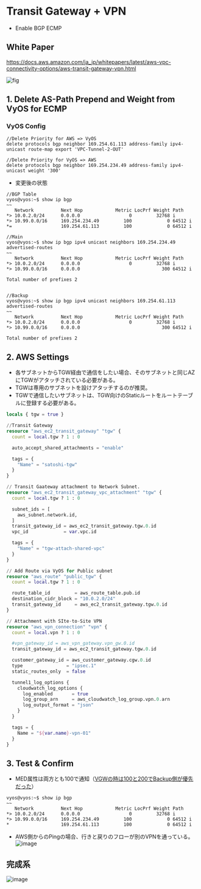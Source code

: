 # Transit Gateway + VPN
 - Enable BGP ECMP

## White Paper
https://docs.aws.amazon.com/ja_jp/whitepapers/latest/aws-vpc-connectivity-options/aws-transit-gateway-vpn.html

![fig](https://docs.aws.amazon.com/ja_jp/whitepapers/latest/aws-vpc-connectivity-options/images/image5.png)

## 1. Delete AS-Path Prepend and Weight from VyOS for ECMP
### VyOS Config
```
//Delete Priority for AWS => VyOS
delete protocols bgp neighbor 169.254.61.113 address-family ipv4-unicast route-map export 'VPC-Tunnel-2-OUT'

//Delete Priority for VyOS => AWS
delete protocols bgp neighbor 169.254.234.49 address-family ipv4-unicast weight '300'
```


- 変更後の状態
```
//BGP Table
vyos@vyos:~$ show ip bgp
~~
   Network          Next Hop            Metric LocPrf Weight Path
*> 10.0.2.0/24      0.0.0.0                  0         32768 i
*> 10.99.0.0/16     169.254.234.49         100             0 64512 i
*=                  169.254.61.113         100             0 64512 i

//Main
vyos@vyos:~$ show ip bgp ipv4 unicast neighbors 169.254.234.49 advertised-routes
~~
   Network          Next Hop            Metric LocPrf Weight Path
*> 10.0.2.0/24      0.0.0.0                  0         32768 i
*> 10.99.0.0/16     0.0.0.0                              300 64512 i

Total number of prefixes 2


//Backup
vyos@vyos:~$ show ip bgp ipv4 unicast neighbors 169.254.61.113 advertised-routes
~~
   Network          Next Hop            Metric LocPrf Weight Path
*> 10.0.2.0/24      0.0.0.0                  0         32768 i
*> 10.99.0.0/16     0.0.0.0                              300 64512 i

Total number of prefixes 2
```

## 2. AWS Settings
 - 各サブネットからTGW経由で通信をしたい場合、そのサブネットと同じAZにTGWがアタッチされている必要がある。
 - TGWは専用のサブネットを設けアタッチするのが推奨。
 - TGWで通信したいサブネットは、TGW向けのStaticルートをルートテーブルに登録する必要がある。


```terraform
locals { tgw = true }

//Transit Gateway
resource "aws_ec2_transit_gateway" "tgw" {
  count = local.tgw ? 1 : 0

  auto_accept_shared_attachments = "enable"

  tags = {
    "Name" = "satoshi-tgw"
  }
}

// Transit Gaateway attachment to Network Subnet.
resource "aws_ec2_transit_gateway_vpc_attachment" "tgw" {
  count = local.tgw ? 1 : 0

  subnet_ids = [
    aws_subnet.network.id,
  ]
  transit_gateway_id = aws_ec2_transit_gateway.tgw.0.id
  vpc_id             = var.vpc.id

  tags = {
    "Name" = "tgw-attach-shared-vpc"
  }
}

// Add Route via VyOS for Public subnet
resource "aws_route" "public_tgw" {
  count = local.tgw ? 1 : 0

  route_table_id         = aws_route_table.pub.id
  destination_cidr_block = "10.0.2.0/24"
  transit_gateway_id     = aws_ec2_transit_gateway.tgw.0.id
}

// Attachment with SIte-to-Site VPN
resource "aws_vpn_connection" "vpn" {
  count = local.vpn ? 1 : 0

  #vpn_gateway_id = aws_vpn_gateway.vpn_gw.0.id
  transit_gateway_id = aws_ec2_transit_gateway.tgw.0.id

  customer_gateway_id = aws_customer_gateway.cgw.0.id
  type                = "ipsec.1"
  static_routes_only  = false

  tunnel1_log_options {
    cloudwatch_log_options {
      log_enabled       = true
      log_group_arn     = aws_cloudwatch_log_group.vpn.0.arn
      log_output_format = "json"
    }
  }

  tags = {
    Name = "${var.name}-vpn-01"
  }
}
```

## 3. Test & Confirm
- MED属性は両方とも100で通知（[VGWの時は100と200でBackup側が優先だった](https://github.com/nakamura3104/aws-exam/blob/main/STEP2_Add-Second-VPN.md?plain=1#L62)）

```
vyos@vyos:~$ show ip bgp
~~
   Network          Next Hop            Metric LocPrf Weight Path
*> 10.0.2.0/24      0.0.0.0                  0         32768 i
*> 10.99.0.0/16     169.254.234.49         100             0 64512 i
*                   169.254.61.113         100             0 64512 i
```

- AWS側からのPingの場合、行きと戻りのフローが別のVPNを通っている。
![image](https://user-images.githubusercontent.com/60680996/203592515-bc86995e-321d-49f9-8572-eca3f412f48d.png)


## 完成系
![image](https://user-images.githubusercontent.com/60680996/203590744-afa15d7d-5d3a-4fc7-95d2-ab8828965019.png)


